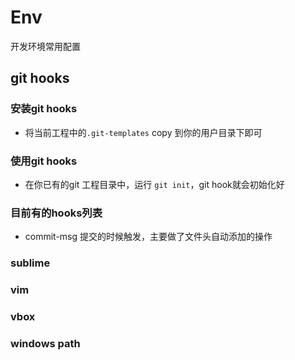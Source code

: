 Env
===

开发环境常用配置

## git hooks

### 安装git hooks

* 将当前工程中的`.git-templates` copy 到你的用户目录下即可

### 使用git hooks

* 在你已有的git 工程目录中，运行 `git init`，git hook就会初始化好

### 目前有的hooks列表

* commit-msg 提交的时候触发，主要做了文件头自动添加的操作

### sublime

### vim

### vbox

### windows path